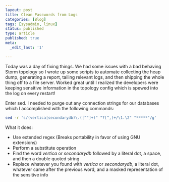 ```yaml
---
layout: post
title: Clean Passwords from Logs
categories: [Blog]
tags: [sysadmin, linux]
status: published
type: article
published: true
meta:
  _edit_last: '1'

---
```


Today was a day of fixing things. We had some issues with a bad behaving Storm topology so I wrote up some scripts to automate collecting the heap dump, generating a report, tailing relevant logs, and then shipping the whole thing off to a file server. Worked great until I realized the developers were keeping sensitive information in the topology config which is spewed into the log on every restart!

Enter sed. I needed to purge out any connection strings for our databases which I accomplished with the following commands:

```bash
sed -r 's/(vertica|secondarydb)\.([^"]+)" "?[^,]+/\1.\2" "*****"/g'
```

What it does:

+  Use extended regex (Breaks portability in favor of using GNU extensions)
+  Perform a substitute operation
+  Find the word _vertica_ or _secondarydb_ followed by a literal dot, a space, and then a double quoted string
+  Replace whatever you found with _vertica_ or _secondarydb_, a literal dot, whatever came after the previous word, and a 
masked representation of the sensitive info
